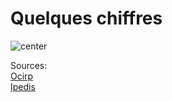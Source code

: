 <!-- .slide: class="with-code-bg-dark" -->

# Quelques chiffres

![center](./assets/images/chiffres.png)

Sources:
</br>
<a href='https://ocirp.fr/actualites/les-chiffres-cles-du-handicap-en-france'>Ocirp</a>
</br>
<a href='https://blog.ipedis.com/accessibilite-web-2021-chiffres-cles-et-retours-utilisateurs'>Ipedis</a>

